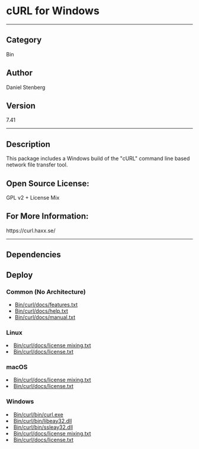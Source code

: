 # cURL for Windows
___

## Category
Bin

## Author
Daniel Stenberg

## Version
7.41

___

## Description
<p>This package includes a Windows build of the "cURL" command line based network file transfer tool.</p>

<h2>Open Source License:</h2>
<p>GPL v2 + License Mix<br>

<h2>For More Information:</h2>
<p>https://curl.haxx.se/</p>

___

## Dependencies

## Deploy

### Common (No Architecture)

<ul>
<li><a href="https://gitlab.com/WeSuckLess/Reactor/-/blob/master/Atoms/com.DanielStenberg.cURL/Bin/curl/docs/features.txt?ref_type=heads">Bin/curl/docs/features.txt</a></li>
<li><a href="https://gitlab.com/WeSuckLess/Reactor/-/blob/master/Atoms/com.DanielStenberg.cURL/Bin/curl/docs/help.txt?ref_type=heads">Bin/curl/docs/help.txt</a></li>
<li><a href="https://gitlab.com/WeSuckLess/Reactor/-/blob/master/Atoms/com.DanielStenberg.cURL/Bin/curl/docs/manual.txt?ref_type=heads">Bin/curl/docs/manual.txt</a></li>
</ul>

### Linux

<li><a href="https://gitlab.com/WeSuckLess/Reactor/-/blob/master/Atoms/com.DanielStenberg.cURL/Linux/Bin/curl/docs/license mixing.txt?ref_type=heads">Bin/curl/docs/license mixing.txt</a></li>
<li><a href="https://gitlab.com/WeSuckLess/Reactor/-/blob/master/Atoms/com.DanielStenberg.cURL/Linux/Bin/curl/docs/license.txt?ref_type=heads">Bin/curl/docs/license.txt</a></li>

### macOS

<li><a href="https://gitlab.com/WeSuckLess/Reactor/-/blob/master/Atoms/com.DanielStenberg.cURL/Mac/Bin/curl/docs/license mixing.txt?ref_type=heads">Bin/curl/docs/license mixing.txt</a></li>
<li><a href="https://gitlab.com/WeSuckLess/Reactor/-/blob/master/Atoms/com.DanielStenberg.cURL/Mac/Bin/curl/docs/license.txt?ref_type=heads">Bin/curl/docs/license.txt</a></li>

### Windows

<li><a href="https://gitlab.com/WeSuckLess/Reactor/-/blob/master/Atoms/com.DanielStenberg.cURL/Windows/Bin/curl/bin/curl.exe?ref_type=heads">Bin/curl/bin/curl.exe</a></li>
<li><a href="https://gitlab.com/WeSuckLess/Reactor/-/blob/master/Atoms/com.DanielStenberg.cURL/Windows/Bin/curl/bin/libeay32.dll?ref_type=heads">Bin/curl/bin/libeay32.dll</a></li>
<li><a href="https://gitlab.com/WeSuckLess/Reactor/-/blob/master/Atoms/com.DanielStenberg.cURL/Windows/Bin/curl/bin/ssleay32.dll?ref_type=heads">Bin/curl/bin/ssleay32.dll</a></li>
<li><a href="https://gitlab.com/WeSuckLess/Reactor/-/blob/master/Atoms/com.DanielStenberg.cURL/Windows/Bin/curl/docs/license mixing.txt?ref_type=heads">Bin/curl/docs/license mixing.txt</a></li>
<li><a href="https://gitlab.com/WeSuckLess/Reactor/-/blob/master/Atoms/com.DanielStenberg.cURL/Windows/Bin/curl/docs/license.txt?ref_type=heads">Bin/curl/docs/license.txt</a></li>
